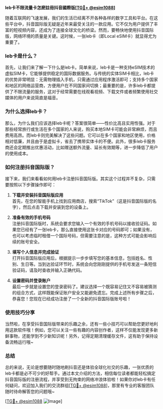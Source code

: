 **leb卡不限流量卡怎麽註冊抖音國際版[[TG💪+ @esim1088](https://t.me/s/esim1088)]**

随着互联网的飞速发展，我们的生活已经离不开各种各样的数字工具和平台。在这些平台中，抖音国际版无疑是近年来最受关注的一款应用。它不仅为用户提供了丰富的短视频内容，还成为了连接全球文化的桥梁。然而，要畅快地使用抖音国际版，网络环境的质量是关键。这时候，一张leb卡（即Local eSIM卡）就显得尤为重要了。

### leb卡是什么？

首先，让我们来了解一下什么是leb卡。简单来说，leb卡是一种支持eSIM技术的虚拟SIM卡，它能够提供稳定的国际数据服务。与传统的实体SIM卡相比，leb卡的优势非常明显：无需物理插入手机，只需通过应用程序激活即可；支持多个国家和地区的网络运营商，方便用户在不同国家间切换；最重要的是，许多leb卡都提供了不限流量的服务，这对于经常需要在线观看视频、下载文件或者频繁使用社交媒体的用户来说简直是福音。

### 为什么选择leb卡？

那么，为什么我们应该选择leb卡呢？答案很简单——性价比高且实用性强。对于那些经常旅行或生活在多个国家的人来说，购买本地SIM卡可能会非常麻烦，而且费用高昂。而leb卡则完美解决了这些问题。它可以在多个国家和地区使用，价格相对低廉，并且由于是虚拟卡，省去了携带实体卡的不便。此外，很多leb卡服务商还会定期推出优惠活动，比如赠送额外流量、延长有效期等，进一步降低了用户的使用成本。

### 如何注册抖音国际版？

接下来，我们来看看如何用leb卡注册抖音国际版。其实这个过程并不复杂，只需要按照以下步骤操作即可：

1. **下载并安装抖音国际版应用**  
   首先，在您的智能手机上找到应用商店，搜索“TikTok”（这是抖音国际版的名字），然后点击下载并安装到您的设备上。

2. **准备有效的手机号码**  
   注册抖音国际版时，系统会要求您输入一个有效的手机号码以接收验证码。如果您已经有了一张leb卡，那么直接使用这张卡对应的号码即可；如果没有，也可以考虑临时租借一个国际号码，但需要注意的是，这种方式可能会影响后续的账号安全。

3. **填写个人信息并完成验证**  
   打开抖音国际版应用后，根据提示一步步填写您的基本信息，包括姓名、性别、生日等。当到达验证环节时，系统会向您刚刚提供的手机号发送一条短信验证码，请及时查收并输入正确代码。

4. **设置密码并登录账户**  
   最后一步就是设置您的登录密码了。建议选择一个既容易记住又不容易被猜测的组合方式，这样既能保证账户安全又能避免遗忘。完成上述所有步骤之后，恭喜您！您现在已经成功注册了一个全新的抖音国际版账号啦！

### 使用技巧分享

当然啦，在享受抖音国际版带来的乐趣之余，还有一些小技巧可以帮助您更好地利用这款软件哦！例如，您可以关注一些有趣的内容创作者，这样不仅能发现更多新鲜事物，还能学到不少新知识呢！另外，记得定期清理缓存文件，这有助于保持设备流畅运行哦~

### 总结

总的来说，无论是想要随时随地刷抖音还是体验全球化社交的乐趣，一张优质的leb卡都是必不可少的好帮手。通过本文介绍的方法，相信每位读者都能轻松搞定抖音国际版的注册流程，并享受到无拘束的网络冲浪体验啦！如果你对leb卡有任何疑问，欢迎加入我们的交流群组[[TG💪+ @esim1088](https://t.me/s/esim1088)]，那里有专业的客服团队随时待命解答您的问题哦~

[[TG💪+ @esim1088](https://t.me/s/esim1088) ![Image](https://i.postimg.cc/4NQfJmqS/Snipaste-2025-05-13-00-14-12.png)]